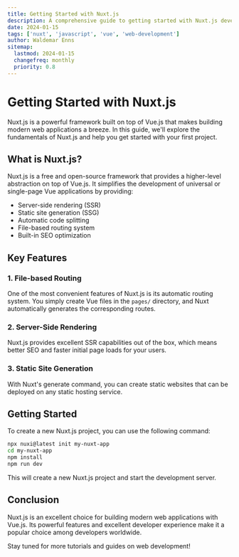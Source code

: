 ```yaml
---
title: Getting Started with Nuxt.js
description: A comprehensive guide to getting started with Nuxt.js development
date: 2024-01-15
tags: ['nuxt', 'javascript', 'vue', 'web-development']
author: Waldemar Enns
sitemap:
  lastmod: 2024-01-15
  changefreq: monthly
  priority: 0.8
---
```


# Getting Started with Nuxt.js

Nuxt.js is a powerful framework built on top of Vue.js that makes building modern web applications a breeze. In this guide, we'll explore the fundamentals of Nuxt.js and help you get started with your first project.

## What is Nuxt.js?

Nuxt.js is a free and open-source framework that provides a higher-level abstraction on top of Vue.js. It simplifies the development of universal or single-page Vue applications by providing:

- Server-side rendering (SSR)
- Static site generation (SSG)
- Automatic code splitting
- File-based routing system
- Built-in SEO optimization

## Key Features

### 1. File-based Routing

One of the most convenient features of Nuxt.js is its automatic routing system. You simply create Vue files in the `pages/` directory, and Nuxt automatically generates the corresponding routes.

### 2. Server-Side Rendering

Nuxt.js provides excellent SSR capabilities out of the box, which means better SEO and faster initial page loads for your users.

### 3. Static Site Generation

With Nuxt's generate command, you can create static websites that can be deployed on any static hosting service.

## Getting Started

To create a new Nuxt.js project, you can use the following command:

```bash
npx nuxi@latest init my-nuxt-app
cd my-nuxt-app
npm install
npm run dev
```

This will create a new Nuxt.js project and start the development server.

## Conclusion

Nuxt.js is an excellent choice for building modern web applications with Vue.js. Its powerful features and excellent developer experience make it a popular choice among developers worldwide.

Stay tuned for more tutorials and guides on web development!
